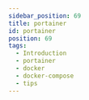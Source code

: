 ```yaml
---
sidebar_position: 69
title: portainer
id: portainer
position: 69
tags:
  - Introduction
  - portainer
  - docker
  - docker-compose
  - tips
---
```

